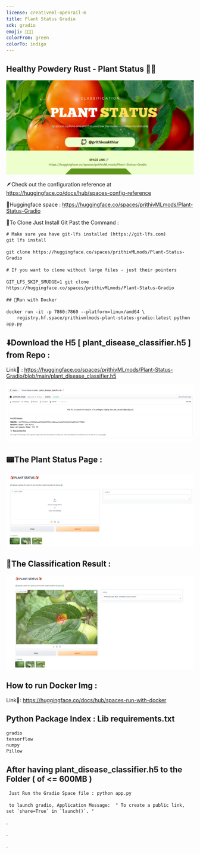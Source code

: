 ```yaml
---
license: creativeml-openrail-m
title: Plant Status Gradio
sdk: gradio
emoji: 🍂🍁🍃
colorFrom: green
colorTo: indigo
---
```


## Healthy Powdery Rust - Plant Status 🍃🍁

![alt text](assets/44.png)

🪶Check out the configuration reference at https://huggingface.co/docs/hub/spaces-config-reference

🚀Huggingface space : https://huggingface.co/spaces/prithivMLmods/Plant-Status-Gradio

🚀To Clone Just Install Git Past the Command : 

	# Make sure you have git-lfs installed (https://git-lfs.com)
	git lfs install
	
	git clone https://huggingface.co/spaces/prithivMLmods/Plant-Status-Gradio
	
	# If you want to clone without large files - just their pointers
	
	GIT_LFS_SKIP_SMUDGE=1 git clone https://huggingface.co/spaces/prithivMLmods/Plant-Status-Gradio
	
	## 📄Run with Docker
	
	docker run -it -p 7860:7860 --platform=linux/amd64 \
		registry.hf.space/prithivmlmods-plant-status-gradio:latest python app.py

## ⬇️Download the H5 [ plant_disease_classifier.h5 ] from Repo :

Link🔗 : https://huggingface.co/spaces/prithivMLmods/Plant-Status-Gradio/blob/main/plant_disease_classifier.h5

![alt text](assets/33.png)


## 📟The Plant Status Page :

![alt text](assets/11.png)

## 🍃The Classification Result : 

![alt text](assets/22.png)

## How to run Docker Img : 

Link🔗: https://huggingface.co/docs/hub/spaces-run-with-docker

## Python Package Index : Lib requirements.txt

	gradio
	tensorflow
	numpy
	Pillow
## After having plant_disease_classifier.h5 to the Folder ( of <= 600MB )

	 Just Run the Gradio Space file : python app.py
	
	 to launch gradio, Application Message:  " To create a public link, set `share=True` in `launch()`. "

.

.

.
